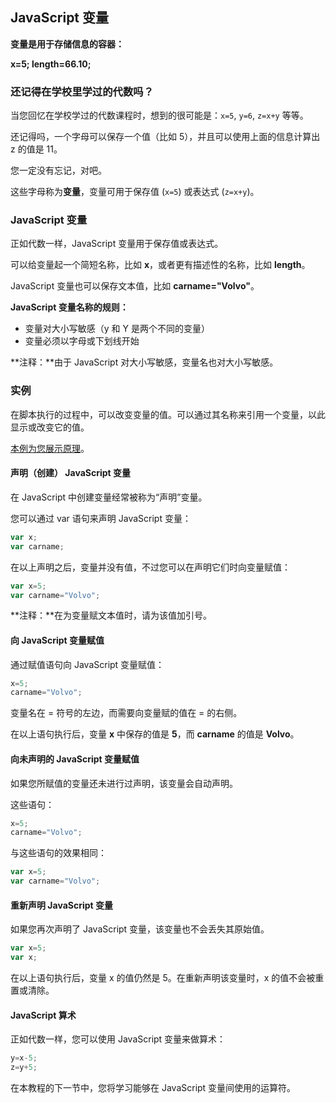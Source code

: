 ## JavaScript 变量

**变量是用于存储信息的容器：**

**x=5; length=66.10;**

### 还记得在学校里学过的代数吗？

当您回忆在学校学过的代数课程时，想到的很可能是：`x=5`, `y=6`, `z=x+y` 等等。

还记得吗，一个字母可以保存一个值（比如 5），并且可以使用上面的信息计算出 z 的值是 11。

您一定没有忘记，对吧。

这些字母称为**变量**，变量可用于保存值 (`x=5`) 或表达式 (`z=x+y`)。

### JavaScript 变量

正如代数一样，JavaScript 变量用于保存值或表达式。

可以给变量起一个简短名称，比如 **x**，或者更有描述性的名称，比如 **length**。

JavaScript 变量也可以保存文本值，比如 **carname="Volvo"**。

**JavaScript 变量名称的规则：**
* 变量对大小写敏感（y 和 Y 是两个不同的变量）
* 变量必须以字母或下划线开始

**注释：**由于 JavaScript 对大小写敏感，变量名也对大小写敏感。

### 实例

在脚本执行的过程中，可以改变变量的值。可以通过其名称来引用一个变量，以此显示或改变它的值。

[本例为您展示原理](http://www.w3school.com.cn/tiy/t.asp?f=jseg_variable)。

#### 声明（创建） JavaScript 变量

在 JavaScript 中创建变量经常被称为“声明”变量。

您可以通过 var 语句来声明 JavaScript 变量：

  ```javascript
  var x;
  var carname;
  ```

在以上声明之后，变量并没有值，不过您可以在声明它们时向变量赋值：

  ```javascript
  var x=5;
  var carname="Volvo";
  ```

**注释：**在为变量赋文本值时，请为该值加引号。

#### 向 JavaScript 变量赋值

通过赋值语句向 JavaScript 变量赋值：

  ```javascript
  x=5;
  carname="Volvo";
  ```

变量名在 = 符号的左边，而需要向变量赋的值在 = 的右侧。

在以上语句执行后，变量 **x** 中保存的值是 **5**，而 **carname** 的值是 **Volvo**。

#### 向未声明的 JavaScript 变量赋值

如果您所赋值的变量还未进行过声明，该变量会自动声明。

这些语句：

  ```javascript
  x=5;
  carname="Volvo"; 
  ```

与这些语句的效果相同：

  ```javascript
  var x=5;
  var carname="Volvo"; 
  ```

#### 重新声明 JavaScript 变量

如果您再次声明了 JavaScript 变量，该变量也不会丢失其原始值。

  ```javascript
  var x=5;
  var x; 
  ```

在以上语句执行后，变量 x 的值仍然是 5。在重新声明该变量时，x 的值不会被重置或清除。

#### JavaScript 算术

正如代数一样，您可以使用 JavaScript 变量来做算术：

  ```javascript
  y=x-5;
  z=y+5;
  ```

在本教程的下一节中，您将学习能够在 JavaScript 变量间使用的运算符。
